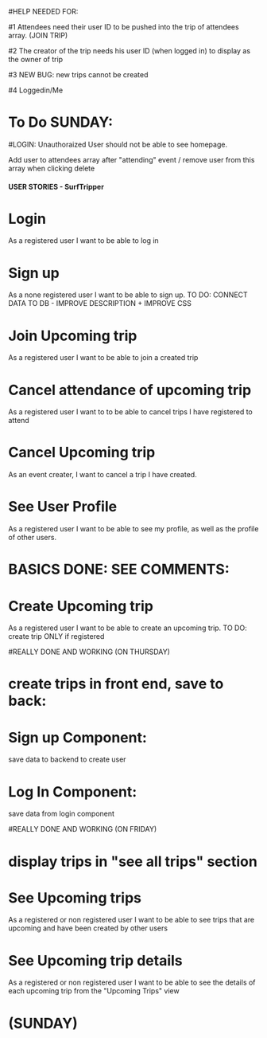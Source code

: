 #HELP NEEDED FOR:

#1 
Attendees need their user ID to be pushed into the trip of attendees array. (JOIN TRIP)

#2
The creator of the trip needs his user ID (when logged in) to display as the owner of trip

#3
NEW BUG: new trips cannot be created

#4
Loggedin/Me



# To Do SUNDAY:

#LOGIN:
Unauthoraized User should not be able to see homepage.

Add user to attendees array after "attending" event / remove user from this array when clicking delete

#### USER STORIES - SurfTripper

# Login
As a registered user I want to be able to log in

# Sign up
As a none registered user I want to be able to sign up.
TO DO: CONNECT DATA TO DB - IMPROVE DESCRIPTION + IMPROVE CSS

# Join Upcoming trip 
As a registered user I want to be able to join a created trip

# Cancel attendance of upcoming trip 
As a registered user I want to to be able to cancel trips I have registered to attend

# Cancel Upcoming trip 
As an event creater, I want to cancel a trip I have created.

# See User Profile
As a registered user I want to be able to see my profile, as well as the profile of other users.



# BASICS DONE: SEE COMMENTS:

# Create Upcoming trip 
As a registered user I want to be able to create an upcoming trip.
TO DO: create trip ONLY if registered


#REALLY DONE AND WORKING (ON THURSDAY)

# create trips in front end, save to back:

# Sign up Component:
save data to backend to create user

# Log In Component:
save data from login component



#REALLY DONE AND WORKING (ON FRIDAY)

# display trips in "see all trips" section

# See Upcoming trips
As a registered or non registered user I want to be able to see trips that are upcoming and have been created by other users

# See Upcoming trip details
As a registered or non registered user I want to be able to see the details of each upcoming trip from the "Upcoming Trips" view 

# (SUNDAY)


